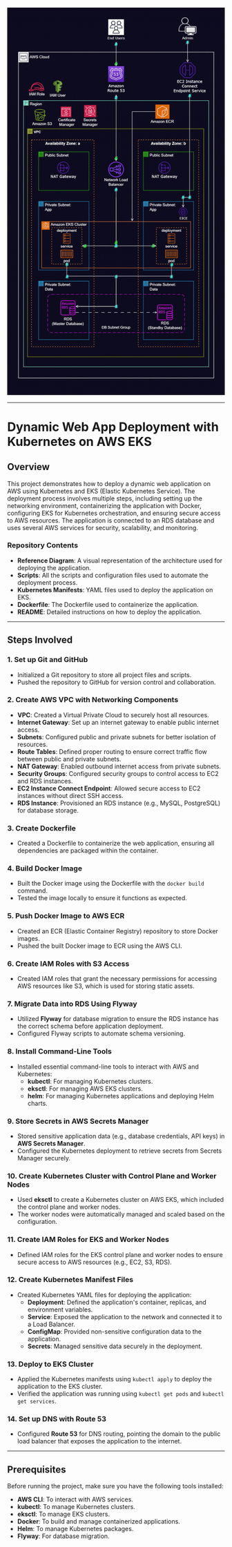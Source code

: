 ![Alt text](Host_a_Dynamic_Web_App_on_AWS_with_Kubernetes_and_Amazon_EKS.gif)

---

# Dynamic Web App Deployment with Kubernetes on AWS EKS

## Overview

This project demonstrates how to deploy a dynamic web application on AWS using Kubernetes and EKS (Elastic Kubernetes Service). The deployment process involves multiple steps, including setting up the networking environment, containerizing the application with Docker, configuring EKS for Kubernetes orchestration, and ensuring secure access to AWS resources. The application is connected to an RDS database and uses several AWS services for security, scalability, and monitoring.

### Repository Contents
- **Reference Diagram**: A visual representation of the architecture used for deploying the application.
- **Scripts**: All the scripts and configuration files used to automate the deployment process.
- **Kubernetes Manifests**: YAML files used to deploy the application on EKS.
- **Dockerfile**: The Dockerfile used to containerize the application.
- **README**: Detailed instructions on how to deploy the application.

---

## Steps Involved

### 1. Set up Git and GitHub
- Initialized a Git repository to store all project files and scripts.
- Pushed the repository to GitHub for version control and collaboration.

### 2. Create AWS VPC with Networking Components
- **VPC**: Created a Virtual Private Cloud to securely host all resources.
- **Internet Gateway**: Set up an internet gateway to enable public internet access.
- **Subnets**: Configured public and private subnets for better isolation of resources.
- **Route Tables**: Defined proper routing to ensure correct traffic flow between public and private subnets.
- **NAT Gateway**: Enabled outbound internet access from private subnets.
- **Security Groups**: Configured security groups to control access to EC2 and RDS instances.
- **EC2 Instance Connect Endpoint**: Allowed secure access to EC2 instances without direct SSH access.
- **RDS Instance**: Provisioned an RDS instance (e.g., MySQL, PostgreSQL) for database storage.

### 3. Create Dockerfile
- Created a Dockerfile to containerize the web application, ensuring all dependencies are packaged within the container.

### 4. Build Docker Image
- Built the Docker image using the Dockerfile with the `docker build` command.
- Tested the image locally to ensure it functions as expected.

### 5. Push Docker Image to AWS ECR
- Created an ECR (Elastic Container Registry) repository to store Docker images.
- Pushed the built Docker image to ECR using the AWS CLI.

### 6. Create IAM Roles with S3 Access
- Created IAM roles that grant the necessary permissions for accessing AWS resources like S3, which is used for storing static assets.

### 7. Migrate Data into RDS Using Flyway
- Utilized **Flyway** for database migration to ensure the RDS instance has the correct schema before application deployment.
- Configured Flyway scripts to automate schema versioning.

### 8. Install Command-Line Tools
- Installed essential command-line tools to interact with AWS and Kubernetes:
  - **kubectl**: For managing Kubernetes clusters.
  - **eksctl**: For managing AWS EKS clusters.
  - **helm**: For managing Kubernetes applications and deploying Helm charts.

### 9. Store Secrets in AWS Secrets Manager
- Stored sensitive application data (e.g., database credentials, API keys) in **AWS Secrets Manager**.
- Configured the Kubernetes deployment to retrieve secrets from Secrets Manager securely.

### 10. Create Kubernetes Cluster with Control Plane and Worker Nodes
- Used **eksctl** to create a Kubernetes cluster on AWS EKS, which included the control plane and worker nodes.
- The worker nodes were automatically managed and scaled based on the configuration.

### 11. Create IAM Roles for EKS and Worker Nodes
- Defined IAM roles for the EKS control plane and worker nodes to ensure secure access to AWS resources (e.g., EC2, S3, RDS).

### 12. Create Kubernetes Manifest Files
- Created Kubernetes YAML files for deploying the application:
  - **Deployment**: Defined the application's container, replicas, and environment variables.
  - **Service**: Exposed the application to the network and connected it to a Load Balancer.
  - **ConfigMap**: Provided non-sensitive configuration data to the application.
  - **Secrets**: Managed sensitive data securely in the deployment.

### 13. Deploy to EKS Cluster
- Applied the Kubernetes manifests using `kubectl apply` to deploy the application to the EKS cluster.
- Verified the application was running using `kubectl get pods` and `kubectl get services`.

### 14. Set up DNS with Route 53
- Configured **Route 53** for DNS routing, pointing the domain to the public load balancer that exposes the application to the internet.

---

## Prerequisites

Before running the project, make sure you have the following tools installed:
- **AWS CLI**: To interact with AWS services.
- **kubectl**: To manage Kubernetes clusters.
- **eksctl**: To manage EKS clusters.
- **Docker**: To build and manage containerized applications.
- **Helm**: To manage Kubernetes packages.
- **Flyway**: For database migration.




